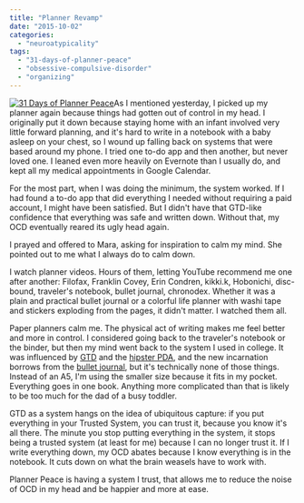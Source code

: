 ```yaml
---
title: "Planner Revamp"
date: "2015-10-02"
categories: 
  - "neuroatypicality"
tags: 
  - "31-days-of-planner-peace"
  - "obsessive-compulsive-disorder"
  - "organizing"
---
```


[![31 Days of Planner Peace](images/MANHATTAN.png)](http://jackofmanytrades.info/2015/10/31-days-of-planner-peace/)As I mentioned yesterday, I picked up my planner again because things had gotten out of control in my head. I originally put it down because staying home with an infant involved very little forward planning, and it's hard to write in a notebook with a baby asleep on your chest, so I wound up falling back on systems that were based around my phone. I tried one to-do app and then another, but never loved one. I leaned even more heavily on Evernote than I usually do, and kept all my medical appointments in Google Calendar.

For the most part, when I was doing the minimum, the system worked. If I had found a to-do app that did everything I needed without requiring a paid account, I might have been satisfied. But I didn't have that GTD-like confidence that everything was safe and written down. Without that, my OCD eventually reared its ugly head again.

I prayed and offered to Mara, asking for inspiration to calm my mind. She pointed out to me what I always do to calm down.

I watch planner videos. Hours of them, letting YouTube recommend me one after another: Filofax, Franklin Covey, Erin Condren, kikki.k, Hobonichi, disc-bound, traveler's notebook, bullet journal, chronodex. Whether it was a plain and practical bullet journal or a colorful life planner with washi tape and stickers exploding from the pages, it didn't matter. I watched them all.

Paper planners calm me. The physical act of writing makes me feel better and more in control. I considered going back to the traveler's notebook or the binder, but then my mind went back to the system I used in college. It was influenced by [GTD](http://gettingthingsdone.com/get-started/) and the [hipster PDA](http://www.43folders.com/2004/09/03/introducing-the-hipster-pda), and the new incarnation borrows from the [bullet journal](http://bulletjournal.com/), but it's technically none of those things. Instead of an A5, I'm using the smaller size because it fits in my pocket. Everything goes in one book. Anything more complicated than that is likely to be too much for the dad of a busy toddler.

GTD as a system hangs on the idea of ubiquitous capture: if you put everything in your Trusted System, you can trust it, because you know it's all there. The minute you stop putting everything in the system, it stops being a trusted system (at least for me) because I can no longer trust it. If I write everything down, my OCD abates because I know everything is in the notebook. It cuts down on what the brain weasels have to work with.

Planner Peace is having a system I trust, that allows me to reduce the noise of OCD in my head and be happier and more at ease.

